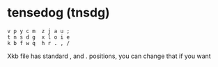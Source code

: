 # tensedog (tnsdg)
```
v p y c m  z j a u ;
t n s d g  x l o i e
k b f w q  h r . , /
```

Xkb file has standard , and . positions, you can change that if you want
